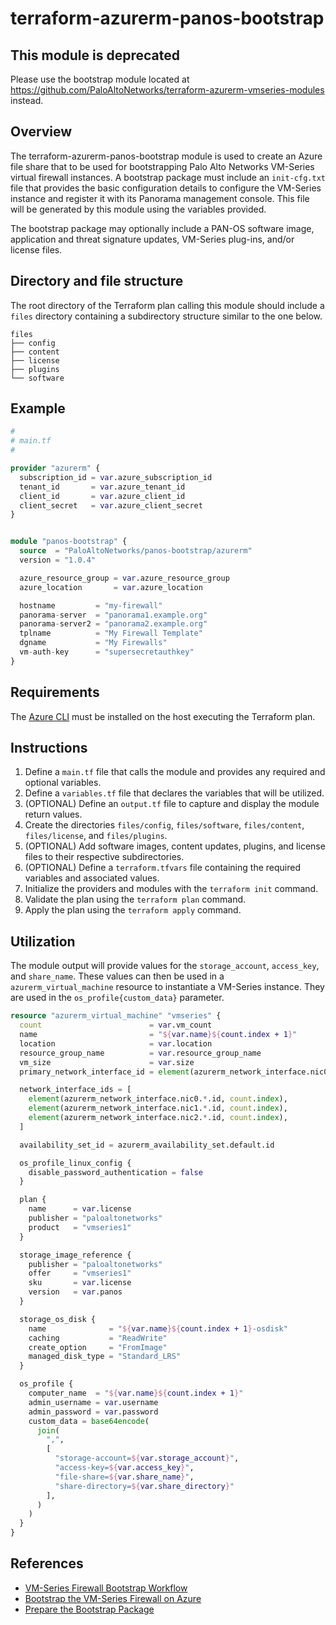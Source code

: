 # terraform-azurerm-panos-bootstrap

## This module is deprecated
Please use the bootstrap module located at https://github.com/PaloAltoNetworks/terraform-azurerm-vmseries-modules instead.

## Overview

The terraform-azurerm-panos-bootstrap module is used to create an Azure file share that to be used for bootstrapping Palo Alto Networks VM-Series virtual firewall instances.  A bootstrap package must include an `init-cfg.txt` file that provides the basic configuration details to configure the VM-Series instance and register it with its Panorama management console.  This file will be generated by this module using the variables provided.  

The bootstrap package may optionally include a PAN-OS software image, application and threat signature updates, VM-Series plug-ins, and/or license files.

## Directory and file structure
The root directory of the Terraform plan calling this module should include a `files` directory containing a subdirectory structure similar to the one below.

```
files
├── config
├── content
├── license
├── plugins
└── software
```

## Example

```terraform
#
# main.tf
#

provider "azurerm" {
  subscription_id = var.azure_subscription_id
  tenant_id       = var.azure_tenant_id
  client_id       = var.azure_client_id
  client_secret   = var.azure_client_secret
}


module "panos-bootstrap" {
  source  = "PaloAltoNetworks/panos-bootstrap/azurerm"
  version = "1.0.4"

  azure_resource_group = var.azure_resource_group
  azure_location       = var.azure_location

  hostname         = "my-firewall"
  panorama-server  = "panorama1.example.org"
  panorama-server2 = "panorama2.example.org"
  tplname          = "My Firewall Template"
  dgname           = "My Firewalls"
  vm-auth-key      = "supersecretauthkey"
}
```

## Requirements

The [Azure CLI](https://docs.microsoft.com/en-us/cli/azure/install-azure-cli?view=azure-cli-latest) must be installed on the host executing the Terraform plan.

## Instructions

1. Define a `main.tf` file that calls the module and provides any required and optional variables.
2. Define a `variables.tf` file that declares the variables that will be utilized.
3. (OPTIONAL) Define an `output.tf` file to capture and display the module return values.
4. Create the directories `files/config`, `files/software`, `files/content`, `files/license`, and `files/plugins`.
5. (OPTIONAL) Add software images, content updates, plugins, and license files to their respective subdirectories.
6. (OPTIONAL) Define a `terraform.tfvars` file containing the required variables and associated values.
7. Initialize the providers and modules with the `terraform init` command.
8. Validate the plan using the `terraform plan` command.
9. Apply the plan using the `terraform apply` command. 

## Utilization

The module output will provide values for the `storage_account`, `access_key`, and `share_name`.  These values can then be used in a `azurerm_virtual_machine` resource to instantiate a VM-Series instance.  They are used in the `os_profile{custom_data}` parameter.

```terraform
resource "azurerm_virtual_machine" "vmseries" {
  count                        = var.vm_count
  name                         = "${var.name}${count.index + 1}"
  location                     = var.location
  resource_group_name          = var.resource_group_name
  vm_size                      = var.size
  primary_network_interface_id = element(azurerm_network_interface.nic0.*.id, count.index)

  network_interface_ids = [
    element(azurerm_network_interface.nic0.*.id, count.index),
    element(azurerm_network_interface.nic1.*.id, count.index),
    element(azurerm_network_interface.nic2.*.id, count.index),
  ]

  availability_set_id = azurerm_availability_set.default.id

  os_profile_linux_config {
    disable_password_authentication = false
  }

  plan {
    name      = var.license
    publisher = "paloaltonetworks"
    product   = "vmseries1"
  }

  storage_image_reference {
    publisher = "paloaltonetworks"
    offer     = "vmseries1"
    sku       = var.license
    version   = var.panos
  }

  storage_os_disk {
    name              = "${var.name}${count.index + 1}-osdisk"
    caching           = "ReadWrite"
    create_option     = "FromImage"
    managed_disk_type = "Standard_LRS"
  }

  os_profile {
    computer_name  = "${var.name}${count.index + 1}"
    admin_username = var.username
    admin_password = var.password
    custom_data = base64encode(
      join(
        ",",
        [
          "storage-account=${var.storage_account}",
          "access-key=${var.access_key}",
          "file-share=${var.share_name}",
          "share-directory=${var.share_directory}"
        ],
      )
    )
  }
}
```


## References
* [VM-Series Firewall Bootstrap Workflow](https://docs.paloaltonetworks.com/vm-series/10-0/vm-series-deployment/bootstrap-the-vm-series-firewall/vm-series-firewall-bootstrap-workflow.html#id59fe5979-c29d-42aa-8e72-14a2c12855f6)
* [Bootstrap the VM-Series Firewall on Azure](https://docs.paloaltonetworks.com/vm-series/10-0/vm-series-deployment/bootstrap-the-vm-series-firewall/bootstrap-the-vm-series-firewall-in-azure.html#idd51f75b8-e579-44d6-a809-2fafcfe4b3b6)
* [Prepare the Bootstrap Package](https://docs.paloaltonetworks.com/vm-series/10-0/vm-series-deployment/bootstrap-the-vm-series-firewall/prepare-the-bootstrap-package.html#id5575318c-1de8-497a-960a-1d7417feefa6)

